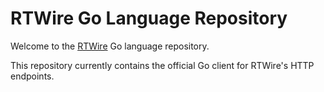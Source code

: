 # RTWire Go Language Repository

Welcome to the [RTWire](https://rtwire.com/) Go language repository.

This repository currently contains the official Go client for RTWire's HTTP endpoints.
